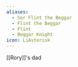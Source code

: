 ```yaml
---
aliases:
  - Ser Flint the Beggar
  - Flint the Beggar
  - Flint
  - Beggar Knight
icon: LiAsterisk
---
```


[[Rory]]'s dad